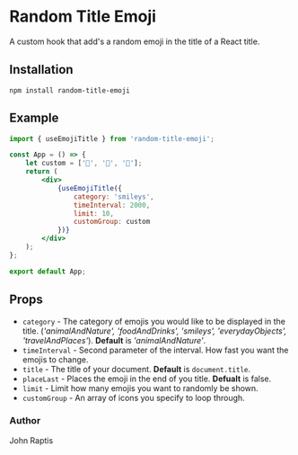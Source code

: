 # Random Title Emoji

A custom hook that add's a random emoji in the title of a React title.

## Installation

```
npm install random-title-emoji
```

## Example

```jsx
import { useEmojiTitle } from 'random-title-emoji';

const App = () => {
	let custom = ['🍏', '🍎', '🍐'];
	return (
		<div>
			{useEmojiTitle({
				category: 'smileys',
				timeInterval: 2000,
				limit: 10,
				customGroup: custom
			})}
		</div>
	);
};

export default App;
```

## Props

- `category` - The category of emojis you would like to be displayed in the title. (_'animalAndNature', 'foodAndDrinks', 'smileys', 'everydayObjects', 'travelAndPlaces'_). **Default** is _'animalAndNature'_.
- `timeInterval` - Second parameter of the interval. How fast you want the emojis to change.
- `title` - The title of your document. **Default** is `document.title`.
- `placeLast` - Places the emoji in the end of you title. **Defualt** is false.
- `limit` - Limit how many emojis you want to randomly be shown.
- `customGroup` - An array of icons you specify to loop through.

### Author

John Raptis
